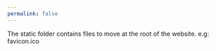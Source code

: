 ```yaml
---
permalink: false
---
```


The static folder contains files to move at the root of the website.
e.g: favicon.ico